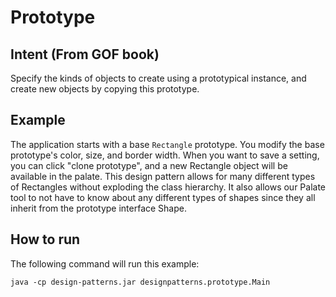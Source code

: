# Prototype 

## Intent (From GOF book)

Specify the kinds of objects to create using a prototypical instance, and create new objects by copying this prototype.

## Example
The application starts with a base `Rectangle` prototype.  You modify the base prototype's color, size, and border width.   When you want to save a setting, you can click "clone prototype", and a new Rectangle object will be available in the palate.  This design pattern allows for many different types of Rectangles without exploding the class hierarchy.  It also allows our Palate tool to not have to know about any different types of shapes since they all inherit from the prototype interface Shape.




## How to run
The following command will run this example:

	java -cp design-patterns.jar designpatterns.prototype.Main
	


